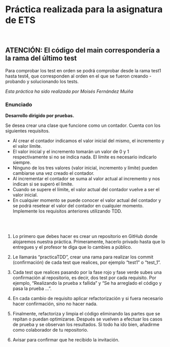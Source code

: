 # Práctica realizada para la asignatura de ETS

<br>

## ATENCIÓN: El código del main correspondería a la rama del último test

Para comprobar los test en orden se podrá comprobar desde la rama test1 hasta test4, que corresponden al orden en el que se fueron creando - probando y solucionando los tests.

_Esta práctica ha sido realizada por Moisés Fernández Muiña_

<h3>Enunciado</h3>

**Desarrollo dirigido por pruebas.**

Se desea crear una clase que funcione como un contador. Cuenta con los siguientes requisitos.
  - Al crear el contador indicamos el valor inicial del mismo, el incremento y el valor límite.
  - El valor inicial y el incremento tomarán un valor de 0 y 1 respectivamente si no se indica nada. El límite es necesario indicarlo siempre.
  - Ninguno de los tres valores (valor inicial, incremento y límite) pueden cambiarse una vez creado el contador.
  - Al incrementar el contador se suma al valor actual al incremento y nos indican si se superó el límite.
  - Cuando se supere el límite, el valor actual del contador vuelve a ser el valor inicial.
  - En cualquier momento se puede conocer el valor actual del contador y se podrá resetear el valor del contador en cualquier momento. 
    Implemente los requisitos anteriores utilizando TDD.

<br/><br/>

1. Lo primero que debes hacer es crear un repositorio en GitHub donde alojaremos nuestra práctica.
Primeramente, hacerlo privado hasta que lo entregues y el profesor te diga que lo cambies a
público.

2. Le llamarás “practicaTDD”, crear una rama para realizar los commit (confirmación) de cada test
que realices, por ejemplo “test1” o “test_1”.

3. Cada test que realices pasando por la fase rojo y fase verde subes una confirmación al repositorio,
es decir, dos test por cada requisito. Por ejemplo, “Realizando la prueba x fallida” y “Se ha
arreglado el código y pasa la prueba ...”.

4. En cada cambio de requisito aplicar refactorización y si fuera necesario hacer confirmación, sino
no hacer nada.

5. Finalmente, refactoriza y limpia el código eliminando las partes que se repitan o puedan
optimizarse. Después se vuelven a efectuar los casos de prueba y se observan los resultados. Si
todo ha ido bien, añadirme como colaborador de tu repositorio.

6. Avisar para confirmar que he recibido la invitación.

